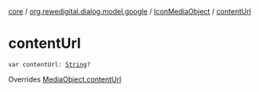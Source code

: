 [core](../../index.md) / [org.rewedigital.dialog.model.google](../index.md) / [IconMediaObject](index.md) / [contentUrl](./content-url.md)

# contentUrl

`var contentUrl: `[`String`](https://kotlinlang.org/api/latest/jvm/stdlib/kotlin/-string/index.html)`?`

Overrides [MediaObject.contentUrl](../-media-object/content-url.md)

